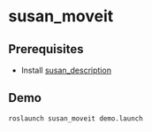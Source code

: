 # susan_moveit

## Prerequisites
* Install [susan_description](https://github.com/0nhc/susan_description)

## Demo
```sh
roslaunch susan_moveit demo.launch
```